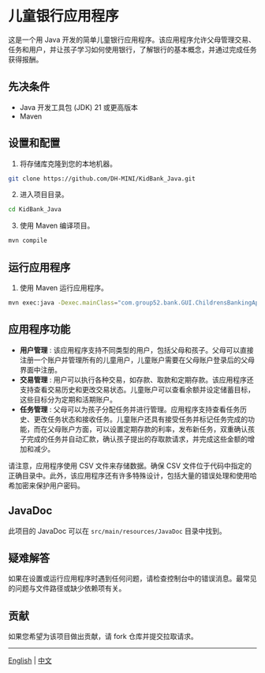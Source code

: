 # 儿童银行应用程序

这是一个用 Java 开发的简单儿童银行应用程序。该应用程序允许父母管理交易、任务和用户，并让孩子学习如何使用银行，了解银行的基本概念，并通过完成任务获得报酬。

## 先决条件

- Java 开发工具包 (JDK) 21 或更高版本
- Maven

## 设置和配置

1. 将存储库克隆到您的本地机器。

```bash
git clone https://github.com/DH-MINI/KidBank_Java.git
```

2. 进入项目目录。

```bash
cd KidBank_Java
```

3. 使用 Maven 编译项目。

```bash
mvn compile
```

## 运行应用程序

1. 使用 Maven 运行应用程序。

```bash
mvn exec:java -Dexec.mainClass="com.group52.bank.GUI.ChildrensBankingApp"
```

## 应用程序功能

- **用户管理** : 该应用程序支持不同类型的用户，包括父母和孩子。父母可以直接注册一个账户并管理所有的儿童用户，儿童账户需要在父母账户登录后的父母界面中注册。
- **交易管理** : 用户可以执行各种交易，如存款、取款和定期存款。该应用程序还支持查看交易历史和更改交易状态。儿童账户可以查看余额并设定储蓄目标，这些目标分为定期和活期账户。
- **任务管理** : 父母可以为孩子分配任务并进行管理。应用程序支持查看任务历史、更改任务状态和接收任务。儿童账户还具有接受任务并标记任务完成的功能，而在父母账户方面，可以设置定期存款的利率，发布新任务，双重确认孩子完成的任务并自动汇款，确认孩子提出的存取款请求，并完成这些金额的增加和减少。

请注意，应用程序使用 CSV 文件来存储数据。确保 CSV 文件位于代码中指定的正确目录中。此外，该应用程序还有许多特殊设计，包括大量的错误处理和使用哈希加密来保护用户密码。

## JavaDoc

此项目的 JavaDoc 可以在 `src/main/resources/JavaDoc` 目录中找到。

## 疑难解答

如果在设置或运行应用程序时遇到任何问题，请检查控制台中的错误消息。最常见的问题与文件路径或缺少依赖项有关。

## 贡献

如果您希望为该项目做出贡献，请 fork 仓库并提交拉取请求。


---

[English](README.md) | [中文](README_ZH.md)
